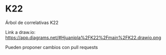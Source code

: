 # K22
Árbol de correlativas K22

Link a draw.io: https://app.diagrams.net/#Hjuanipla%2FK22%2Fmain%2FK22.drawio.png

Pueden proponer cambios con pull requests
